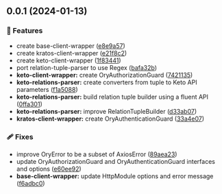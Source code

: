 ## 0.0.1 (2024-01-13)


### 🚀 Features

- create base-client-wrapper ([e8e9a57](https://github.com/getlarge/nestjs-ory-integration/commit/e8e9a57))
- create kratos-client-wrapper ([e21f8c2](https://github.com/getlarge/nestjs-ory-integration/commit/e21f8c2))
- create keto-client-wrapper ([1f83441](https://github.com/getlarge/nestjs-ory-integration/commit/1f83441))
- port relation-tuple-parser to use Regex ([bafa32b](https://github.com/getlarge/nestjs-ory-integration/commit/bafa32b))
- **keto-client-wrapper:** create OryAuthorizationGuard ([7421135](https://github.com/getlarge/nestjs-ory-integration/commit/7421135))
- **keto-relations-parser:** create converters from tuple to Keto API parameters ([f1a5088](https://github.com/getlarge/nestjs-ory-integration/commit/f1a5088))
- **keto-relations-parser:** build relation tuple builder using a fluent API ([0ffa301](https://github.com/getlarge/nestjs-ory-integration/commit/0ffa301))
- **keto-relations-parser:** improve RelationTupleBuilder ([d33ab07](https://github.com/getlarge/nestjs-ory-integration/commit/d33ab07))
- **kratos-client-wrapper:** create OryAuthenticationGuard ([33a4e07](https://github.com/getlarge/nestjs-ory-integration/commit/33a4e07))

### 🩹 Fixes

- improve OryError to be a subset of AxiosError ([89aea23](https://github.com/getlarge/nestjs-ory-integration/commit/89aea23))
- update OryAuthorizationGuard and OryAuthenticationGuard interfaces and options ([e60ee92](https://github.com/getlarge/nestjs-ory-integration/commit/e60ee92))
- **base-client-wrapper:** update HttpModule options and error message ([f6adbc0](https://github.com/getlarge/nestjs-ory-integration/commit/f6adbc0))
